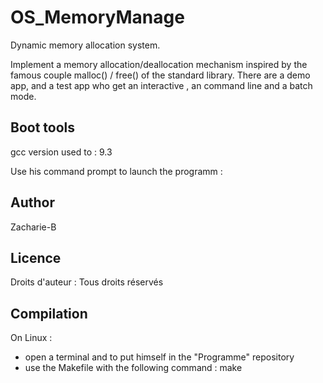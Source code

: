 # OS_MemoryManage
Dynamic memory allocation system.

Implement a memory allocation/deallocation mechanism inspired by the famous couple malloc() / free() of the standard library.
There are a demo app, and a test app who get an interactive , an command line and a batch mode. 

## Boot tools
<p>gcc version used to : 9.3</p>
<p>Use his command prompt to launch the programm : </p>

## Author
Zacharie-B

## Licence
Droits d'auteur : Tous droits réservés

## Compilation
On Linux :
- open a terminal and to put himself in the "Programme" repository
- use the Makefile with the following command : make
